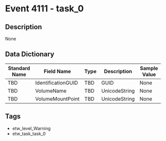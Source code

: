 # Event 4111 - task_0

## Description
None

## Data Dictionary
|Standard Name|Field Name|Type|Description|Sample Value|
|---|---|---|---|---|
|TBD|IdentificationGUID|TBD|GUID|None|None|
|TBD|VolumeName|TBD|UnicodeString|None|None|
|TBD|VolumeMountPoint|TBD|UnicodeString|None|None|

## Tags
* etw_level_Warning
* etw_task_task_0